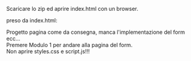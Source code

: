 Scaricare lo zip ed aprire index.html con un browser.

preso da index.html: <br />

Progetto pagina come da consegna, manca l'implementazione del form ecc... <br />
Premere Modulo 1 per andare alla pagina del form. <br />
Non aprire styles.css e script.js!!! <br />
